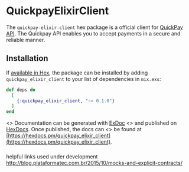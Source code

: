 # QuickpayElixirClient


The `quickpay-elixir-client` hex package is a official client for [QuickPay API](https://learn.quickpay.net/tech-talk/api). The Quickpay API enables you to accept payments in a secure and reliable manner.

## Installation

If [available in Hex](https://hex.pm/packages/quickpay_elixir_client), the package can be installed
by adding `quickpay_elixir_client` to your list of dependencies in `mix.exs`:

```elixir
def deps do
  [
    {:quickpay_elixir_client, "~> 0.1.0"}
  ]
end
```

<> Documentation can be generated with [ExDoc](https://github.com/elixir-lang/ex_doc)
<> and published on [HexDocs](https://hexdocs.pm). Once published, the docs can
<> be found at [https://hexdocs.pm/quickpay_elixir_client](https://hexdocs.pm/quickpay_elixir_client).



###
helpful links used under development
http://blog.plataformatec.com.br/2015/10/mocks-and-explicit-contracts/

